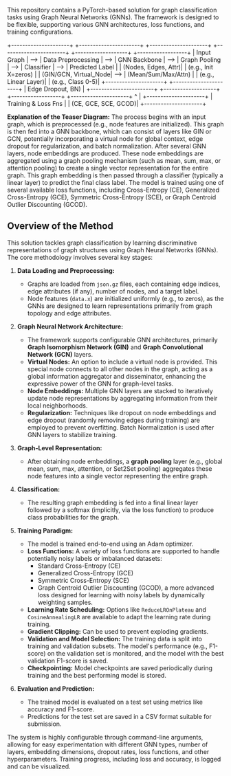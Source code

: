 
This repository contains a PyTorch-based solution for graph classification tasks using Graph Neural Networks (GNNs). The framework is designed to be flexible, supporting various GNN architectures, loss functions, and training configurations.

+---------------------+ +----------------------+ +---------------------+ +-----------------------+ +-------------------+ +------------------+
| Input Graph | --> | Data Preprocessing | --> | GNN Backbone | --> | Graph Pooling | --> | Classifier | --> | Predicted Label |
| (Nodes, Edges, Attr)| | (e.g., Init X=zeros) | | (GIN/GCN, Virtual_Node| --> | (Mean/Sum/Max/Attn) | | (e.g., Linear Layer)| | (e.g., Class 0-5)|
+---------------------+ +----------------------+ | Edge Dropout, BN) | +-----------------------+ +-------------------+ +------------------+
+---------------------+
^
|
+---------------------+
| Training & Loss Fns |
| (CE, GCE, SCE, GCOD)|
+---------------------+

**Explanation of the Teaser Diagram:**
The process begins with an input graph, which is preprocessed (e.g., node features are initialized). This graph is then fed into a GNN backbone, which can consist of layers like GIN or GCN, potentially incorporating a virtual node for global context, edge dropout for regularization, and batch normalization. After several GNN layers, node embeddings are produced. These node embeddings are aggregated using a graph pooling mechanism (such as mean, sum, max, or attention pooling) to create a single vector representation for the entire graph. This graph embedding is then passed through a classifier (typically a linear layer) to predict the final class label. The model is trained using one of several available loss functions, including Cross-Entropy (CE), Generalized Cross-Entropy (GCE), Symmetric Cross-Entropy (SCE), or Graph Centroid Outlier Discounting (GCOD).

## Overview of the Method

This solution tackles graph classification by learning discriminative representations of graph structures using Graph Neural Networks (GNNs). The core methodology involves several key stages:

1.  **Data Loading and Preprocessing:**
    *   Graphs are loaded from `json.gz` files, each containing edge indices, edge attributes (if any), number of nodes, and a target label.
    *   Node features (`data.x`) are initialized uniformly (e.g., to zeros), as the GNNs are designed to learn representations primarily from graph topology and edge attributes.

2.  **Graph Neural Network Architecture:**
    *   The framework supports configurable GNN architectures, primarily **Graph Isomorphism Network (GIN)** and **Graph Convolutional Network (GCN)** layers.
    *   **Virtual Nodes:** An option to include a virtual node is provided. This special node connects to all other nodes in the graph, acting as a global information aggregator and disseminator, enhancing the expressive power of the GNN for graph-level tasks.
    *   **Node Embeddings:** Multiple GNN layers are stacked to iteratively update node representations by aggregating information from their local neighborhoods.
    *   **Regularization:** Techniques like dropout on node embeddings and edge dropout (randomly removing edges during training) are employed to prevent overfitting. Batch Normalization is used after GNN layers to stabilize training.

3.  **Graph-Level Representation:**
    *   After obtaining node embeddings, a **graph pooling** layer (e.g., global mean, sum, max, attention, or Set2Set pooling) aggregates these node features into a single vector representing the entire graph.

4.  **Classification:**
    *   The resulting graph embedding is fed into a final linear layer followed by a softmax (implicitly, via the loss function) to produce class probabilities for the graph.

5.  **Training Paradigm:**
    *   The model is trained end-to-end using an Adam optimizer.
    *   **Loss Functions:** A variety of loss functions are supported to handle potentially noisy labels or imbalanced datasets:
        *   Standard Cross-Entropy (CE)
        *   Generalized Cross-Entropy (GCE)
        *   Symmetric Cross-Entropy (SCE)
        *   Graph Centroid Outlier Discounting (GCOD), a more advanced loss designed for learning with noisy labels by dynamically weighting samples.
    *   **Learning Rate Scheduling:** Options like `ReduceLROnPlateau` and `CosineAnnealingLR` are available to adapt the learning rate during training.
    *   **Gradient Clipping:** Can be used to prevent exploding gradients.
    *   **Validation and Model Selection:** The training data is split into training and validation subsets. The model's performance (e.g., F1-score) on the validation set is monitored, and the model with the best validation F1-score is saved.
    *   **Checkpointing:** Model checkpoints are saved periodically during training and the best performing model is stored.

6.  **Evaluation and Prediction:**
    *   The trained model is evaluated on a test set using metrics like accuracy and F1-score.
    *   Predictions for the test set are saved in a CSV format suitable for submission.

The system is highly configurable through command-line arguments, allowing for easy experimentation with different GNN types, number of layers, embedding dimensions, dropout rates, loss functions, and other hyperparameters. Training progress, including loss and accuracy, is logged and can be visualized.
